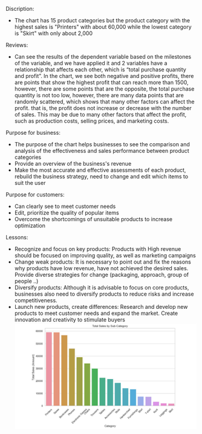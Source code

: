 Discription: 
- The chart has 15 product categories but the product category with the highest sales is "Printers" with about 60,000 while the lowest category is "Skirt" with only about 2,000

Reviews: 
- Can see the results of the dependent variable based on the milestones of the variable, and we have applied it and 2 variables have a relationship that affects each other, which is “total purchase quantity and profit”. In the chart, we see both negative and positive profits, there are points that show the highest profit that can reach more than 1500, however, there are some points that are the opposite, the total purchase quantity is not too low, however, there are many data points that are randomly scattered, which shows that many other factors can affect the profit. that is, the profit does not increase or decrease with the number of sales. This may be due to many other factors that affect the profit, such as production costs, selling prices, and marketing costs.

Purpose for business:
- The purpose of the chart helps businesses to see the comparison and analysis of the effectiveness and sales performance between product categories
- Provide an overview of the business's revenue
- Make the most accurate and effective assessments of each product, rebuild the business strategy, need to change and edit which items to suit the user

Purpose for customers:
- Can clearly see to meet customer needs
- Edit, prioritize the quality of popular items
- Overcome the shortcomings of unsuitable products to increase optimization

Lessons:
- Recognize and focus on key products: Products with High revenue should be focused on improving quality, as well as marketing campaigns
- Change weak products: It is necessary to point out and fix the reasons why products have low revenue, have not achieved the desired sales. Provide diverse strategies for change (packaging, approach, group of people ..)
- Diversify products: Although it is advisable to focus on core products, businesses also need to diversify products to reduce risks and increase competitiveness.
- Launch new products, create differences: Research and develop new products to meet customer needs and expand the market. Create innovation and creativity to stimulate buyers
![Bar Chart](image/bar1.jpg)
